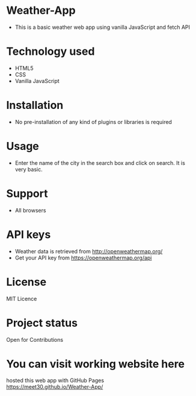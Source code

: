 # Weather-App
+ This is a basic weather web app using vanilla JavaScript and fetch API

# Technology used
+ HTML5
+ CSS
+ Vanilla JavaScript

# Installation
+ No pre-installation of any kind of plugins or libraries is required


# Usage
+ Enter the name of the city in the search box and click on search. It is very basic.


# Support
+ All browsers


# API keys
+ Weather data is retrieved from http://openweathermap.org/
+ Get your API key from https://openweathermap.org/api

# License
MIT Licence 

# Project status
Open for Contributions

# You can visit working website here
 hosted this web app with GitHub Pages </br>
 https://meet30.github.io/Weather-App/

